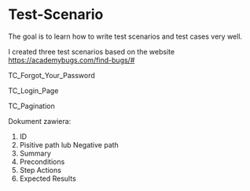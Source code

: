 # Test-Scenario

The goal is to learn how to write test scenarios and test cases very well.


I created three test scenarios based on the website https://academybugs.com/find-bugs/#


TC_Forgot_Your_Password

TC_Login_Page

TC_Pagination



Dokument zawiera:
1. ID
2. Pisitive path lub Negative path
3. Summary
4. Preconditions
5. Step Actions
6. Expected Results
